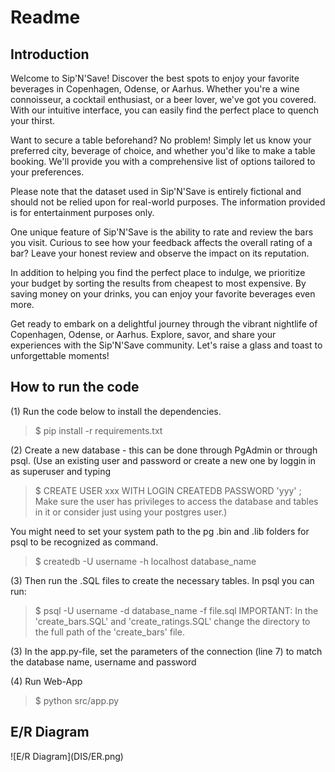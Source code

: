 <h1>Readme</h1>
<h2>Introduction</h2>

Welcome to Sip'N'Save! Discover the best spots to enjoy your favorite beverages in Copenhagen, Odense, or Aarhus. Whether you're a wine connoisseur, a cocktail enthusiast, or a beer lover, we've got you covered. With our intuitive interface, you can easily find the perfect place to quench your thirst.

Want to secure a table beforehand? No problem! Simply let us know your preferred city, beverage of choice, and whether you'd like to make a table booking. We'll provide you with a comprehensive list of options tailored to your preferences.

Please note that the dataset used in Sip'N'Save is entirely fictional and should not be relied upon for real-world purposes. The information provided is for entertainment purposes only.

One unique feature of Sip'N'Save is the ability to rate and review the bars you visit. Curious to see how your feedback affects the overall rating of a bar? Leave your honest review and observe the impact on its reputation.

In addition to helping you find the perfect place to indulge, we prioritize your budget by sorting the results from cheapest to most expensive. By saving money on your drinks, you can enjoy your favorite beverages even more.

Get ready to embark on a delightful journey through the vibrant nightlife of Copenhagen, Odense, or Aarhus. Explore, savor, and share your experiences with the Sip'N'Save community. Let's raise a glass and toast to unforgettable moments!

<h2>How to run the code</h2>

(1) Run the code below to install the dependencies.
>$ pip install -r requirements.txt

(2) Create a new database - this can be done through PgAdmin or through psql.
(Use an existing user and password or create a new one by loggin in as superuser and typing 
>$ CREATE USER xxx WITH LOGIN CREATEDB PASSWORD 'yyy' ;
Make sure the user has privileges to access the database and tables in it or consider just using your postgres user.)

You might need to set your system path to the pg .bin and .lib folders for psql to be recognized as command.
>$ createdb -U username -h localhost database_name

(3) Then run the .SQL files to create the necessary tables. In psql you can run:
>$ psql -U username -d database_name -f file.sql
IMPORTANT: In the 'create_bars.SQL' and 'create_ratings.SQL' change the directory to the full path of the 'create_bars' file. 

(3) In the app.py-file, set the parameters of the connection (line 7) to match the database name, username and password

(4) Run Web-App
>$ python src/app.py

<h2>E/R Diagram</h2>
![E/R Diagram](DIS/ER.png)

